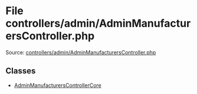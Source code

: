 File controllers/admin/AdminManufacturersController.php
=========

Source: [controllers/admin/AdminManufacturersController.php](https://github.com/PrestaShop/PrestaShop/blob/1.6.0.8/controllers/admin/AdminManufacturersController.php)


Classes
-------

* [AdminManufacturersControllerCore](class.AdminManufacturersControllerCore.md)

